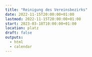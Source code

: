 ```yaml
---
title: "Reinigung des Vereinsbezirks"
date: 2022-11-15T20:00:00+01:00
lastmod: 2022-11-15T20:00:00+01:00
start: 2023-03-18T10:00:00+01:00
location: platz
draft: false
outputs:
  - html
  - calendar
---
```


